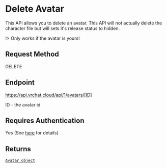 # Delete Avatar

This API allows you to delete an avatar. This API will not actually delete the character file but will sets it's release status to hidden.

!> Only works if the avatar is yours!

## Request Method
DELETE

## Endpoint
https://api.vrchat.cloud/api/1/avatars/[ID]

ID - the avatar id

## Requires Authentication
Yes (See [here](/GettingStarted/QuickStart?id=authorization) for details)

## Returns

[`Avatar object`](/Objects/Avatar.md#avatar-object)
